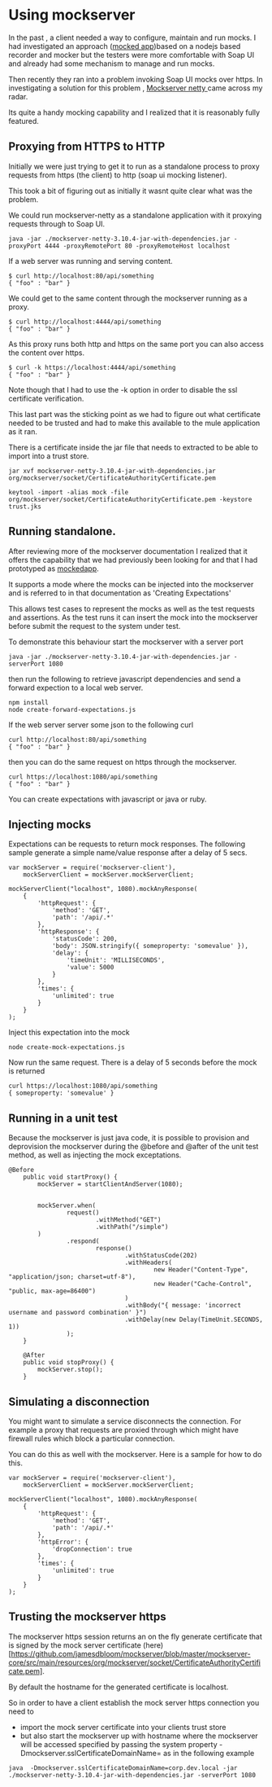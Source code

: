 # Using mockserver

In the past , a client needed a way to configure, maintain and run mocks. I had investigated an approach ([mocked app](https://docs.mulesoft.com/mule-user-guide/v/3.6/configuring-reconnection-strategies))based on a nodejs based recorder and mocker but the testers were more comfortable with Soap UI and already had some mechanism to manage and run mocks.

Then recently they ran into a problem invoking Soap UI mocks over https.  In investigating a solution for this problem ,
[Mockserver netty ](https://docs.mulesoft.com/mule-user-guide/v/3.6/configuring-reconnection-strategies) came across my radar.

Its quite a handy mocking capability and I realized that it is reasonably fully featured.

## Proxying from HTTPS to HTTP

Initially we were just trying to get it to run as a standalone process to proxy requests from https (the client) to http (soap ui mocking listener).

This took a bit of figuring out as initially it wasnt quite clear what was the problem.

We could run mockserver-netty as a standalone application with it proxying requests through to Soap UI.  
```
java -jar ./mockserver-netty-3.10.4-jar-with-dependencies.jar -proxyPort 4444 -proxyRemotePort 80 -proxyRemoteHost localhost
```

If a web server was running and serving content.
```
$ curl http://localhost:80/api/something
{ "foo" : "bar" }
```

We could get to the same content through the mockserver running as a proxy.

```
$ curl http://localhost:4444/api/something
{ "foo" : "bar" }
```

As this proxy runs both http and https on the same port you can also access the content over https.
```
$ curl -k https://localhost:4444/api/something
{ "foo" : "bar" }
```

Note though that I had to use the -k option in order to disable the ssl certificate verification.

This last part was the sticking point as we had to figure out what certificate needed to be trusted and had to make this available to the mule application as it ran.

There is a certificate inside the jar file that needs to extracted to be able to import into a trust store.
```
jar xvf mockserver-netty-3.10.4-jar-with-dependencies.jar  org/mockserver/socket/CertificateAuthorityCertificate.pem

keytool -import -alias mock -file org/mockserver/socket/CertificateAuthorityCertificate.pem -keystore trust.jks
```

## Running standalone.

After reviewing more of the mockserver documentation I realized that it offers the capability that we had previously been looking for and that I had prototyped as
[mockedapp](https://github.com/bayeslife/mockedapp).

It supports a mode where the mocks can be injected into the mockserver and is referred to in that documentation as 'Creating Expectations'

This allows test cases to represent the mocks as well as the test requests and assertions. As the test runs it can insert the mock into the mockserver before submit the request to the system under test.

To demonstrate this behaviour start the mockserver with a server port
```
java -jar ./mockserver-netty-3.10.4-jar-with-dependencies.jar -serverPort 1080
```

then run the following to retrieve javascript dependencies
and send a forward expection to a local web server.
```
npm install
node create-forward-expectations.js
```

If the web server server some json to the following curl
```
curl http://localhost:80/api/something
{ "foo" : "bar" }
```
then you can do the same request on https through the mockserver.
```
curl https://localhost:1080/api/something
{ "foo" : "bar" }
```

You can create expectations with javascript or java or ruby.

## Injecting mocks

Expectations can be requests to return mock responses.
The following sample generate a simple name/value response after a delay of 5 secs.

```
var mockServer = require('mockserver-client'),
    mockServerClient = mockServer.mockServerClient;

mockServerClient("localhost", 1080).mockAnyResponse(
    {
        'httpRequest': {
            'method': 'GET',
            'path': '/api/.*'
        },
        'httpResponse': {
            'statusCode': 200,
            'body': JSON.stringify({ someproperty: 'somevalue' }),
            'delay': {
                'timeUnit': 'MILLISECONDS',
                'value': 5000
            }
        },
        'times': {
            'unlimited': true
        }
    }
);
```

Inject this expectation into the mock
```
node create-mock-expectations.js
```

Now run the same request. There is a delay of 5 seconds before the mock is returned
```
curl https://localhost:1080/api/something
{ someproperty: 'somevalue' }
```

## Running in a unit test

Because the mockserver is just java code, it is possible to provision and deprovision the mockserver during the @before and @after of the unit test method, as well as injecting the mock exceptations.

```
@Before
    public void startProxy() {
        mockServer = startClientAndServer(1080);


        mockServer.when(
                request()
                        .withMethod("GET")
                        .withPath("/simple")
        )
                .respond(
                        response()
                                .withStatusCode(202)
                                .withHeaders(
                                        new Header("Content-Type", "application/json; charset=utf-8"),
                                        new Header("Cache-Control", "public, max-age=86400")
                                )
                                .withBody("{ message: 'incorrect username and password combination' }")
                                .withDelay(new Delay(TimeUnit.SECONDS, 1))
                );
    }

    @After
    public void stopProxy() {
        mockServer.stop();
    }
```

## Simulating a disconnection

You might want to simulate a service disconnects the connection.  For example a proxy that requests are proxied through which might have firewall rules which block a particular connection.

You can do this as well with the mockserver. Here is a sample for how to do this.

```
var mockServer = require('mockserver-client'),
    mockServerClient = mockServer.mockServerClient;

mockServerClient("localhost", 1080).mockAnyResponse(
    {
        'httpRequest': {
            'method': 'GET',
            'path': '/api/.*'
        },
        'httpError': {
            'dropConnection': true
        },
        'times': {
            'unlimited': true
        }
    }
);
```


## Trusting the mockserver https

The mockserver https session returns an on the fly generate certificate that is signed by the mock server certificate (here)[https://github.com/jamesdbloom/mockserver/blob/master/mockserver-core/src/main/resources/org/mockserver/socket/CertificateAuthorityCertificate.pem].

By default the hostname for the generated certificate is localhost.

So in order to have a client establish the mock server https connection you need to
- import the mock server certificate into your clients trust store
- but also start the mockserver up with hostname where the mockserver will be accessed specified by passing the system property  -Dmockserver.sslCertificateDomainName=<hostname>
as in the following example
```
java  -Dmockserver.sslCertificateDomainName=corp.dev.local -jar ./mockserver-netty-3.10.4-jar-with-dependencies.jar -serverPort 1080
```
